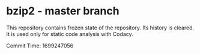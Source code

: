 # bzip2 - master branch

This repository contains frozen state of the repository.
Its history is cleared. It is used only for static code
analysis with Codacy.

Commit Time: 1699247056